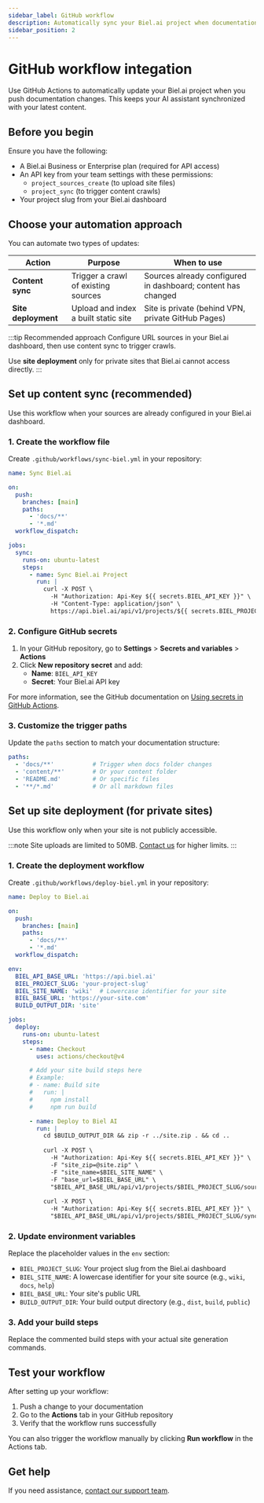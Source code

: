 ```yaml
---
sidebar_label: GitHub workflow
description: Automatically sync your Biel.ai project when documentation changes using GitHub Actions.
sidebar_position: 2
---
```


# GitHub workflow integation

Use GitHub Actions to automatically update your Biel.ai project when you push documentation changes. This keeps your AI assistant synchronized with your latest content.

## Before you begin

Ensure you have the following:

- A Biel.ai Business or Enterprise plan (required for API access)
- An API key from your team settings with these permissions:
  - `project_sources_create` (to upload site files)
  - `project_sync` (to trigger content crawls)
- Your project slug from your Biel.ai dashboard

## Choose your automation approach

You can automate two types of updates:

| Action | Purpose | When to use |
|--------|---------|-------------|
| **Content sync** | Trigger a crawl of existing sources | Sources already configured in dashboard; content has changed |
| **Site deployment** | Upload and index a built static site | Site is private (behind VPN, private GitHub Pages) |

:::tip Recommended approach
Configure URL sources in your Biel.ai dashboard, then use content sync to trigger crawls.

Use **site deployment** only for private sites that Biel.ai cannot access directly.
:::

## Set up content sync (recommended)

Use this workflow when your sources are already configured in your Biel.ai dashboard.

### 1. Create the workflow file

Create `.github/workflows/sync-biel.yml` in your repository:

```yaml
name: Sync Biel.ai

on:
  push:
    branches: [main]
    paths: 
      - 'docs/**'
      - '*.md'
  workflow_dispatch:

jobs:
  sync:
    runs-on: ubuntu-latest
    steps:
      - name: Sync Biel.ai Project
        run: |
          curl -X POST \
            -H "Authorization: Api-Key ${{ secrets.BIEL_API_KEY }}" \
            -H "Content-Type: application/json" \
            https://api.biel.ai/api/v1/projects/${{ secrets.BIEL_PROJECT_SLUG }}/sync/
```

### 2. Configure GitHub secrets

1. In your GitHub repository, go to **Settings** > **Secrets and variables** > **Actions**
2. Click **New repository secret** and add:
   - **Name**: `BIEL_API_KEY`
   - **Secret**: Your Biel.ai API key

For more information, see the GitHub documentation on [Using secrets in GitHub Actions](https://docs.github.com/actions/security-for-github-actions/security-guides/using-secrets-in-github-actions).

### 3. Customize the trigger paths

Update the `paths` section to match your documentation structure:

```yaml
paths: 
  - 'docs/**'           # Trigger when docs folder changes
  - 'content/**'        # Or your content folder
  - 'README.md'         # Or specific files
  - '**/*.md'           # Or all markdown files
```

## Set up site deployment (for private sites)

Use this workflow only when your site is not publicly accessible.

:::note
Site uploads are limited to 50MB. [Contact us](https://biel.ai/contact) for higher limits.
:::

### 1. Create the deployment workflow

Create `.github/workflows/deploy-biel.yml` in your repository:

```yaml
name: Deploy to Biel.ai

on:
  push:
    branches: [main]
    paths: 
      - 'docs/**'
      - '*.md'
  workflow_dispatch:

env:
  BIEL_API_BASE_URL: 'https://api.biel.ai'
  BIEL_PROJECT_SLUG: 'your-project-slug'
  BIEL_SITE_NAME: 'wiki'  # Lowercase identifier for your site
  BIEL_BASE_URL: 'https://your-site.com'
  BUILD_OUTPUT_DIR: 'site'

jobs:
  deploy:
    runs-on: ubuntu-latest
    steps:
      - name: Checkout
        uses: actions/checkout@v4

      # Add your site build steps here
      # Example:
      # - name: Build site
      #   run: |
      #     npm install
      #     npm run build

      - name: Deploy to Biel AI
        run: |
          cd $BUILD_OUTPUT_DIR && zip -r ../site.zip . && cd ..
          
          curl -X POST \
            -H "Authorization: Api-Key ${{ secrets.BIEL_API_KEY }}" \
            -F "site_zip=@site.zip" \
            -F "site_name=$BIEL_SITE_NAME" \
            -F "base_url=$BIEL_BASE_URL" \
            "$BIEL_API_BASE_URL/api/v1/projects/$BIEL_PROJECT_SLUG/sources/"
          
          curl -X POST \
            -H "Authorization: Api-Key ${{ secrets.BIEL_API_KEY }}" \
            "$BIEL_API_BASE_URL/api/v1/projects/$BIEL_PROJECT_SLUG/sync/"
```

### 2. Update environment variables

Replace the placeholder values in the `env` section:
- `BIEL_PROJECT_SLUG`: Your project slug from the Biel.ai dashboard
- `BIEL_SITE_NAME`: A lowercase identifier for your site source (e.g., `wiki`, `docs`, `help`)
- `BIEL_BASE_URL`: Your site's public URL
- `BUILD_OUTPUT_DIR`: Your build output directory (e.g., `dist`, `build`, `public`)

### 3. Add your build steps

Replace the commented build steps with your actual site generation commands.

## Test your workflow

After setting up your workflow:

1. Push a change to your documentation
2. Go to the **Actions** tab in your GitHub repository
3. Verify that the workflow runs successfully

You can also trigger the workflow manually by clicking **Run workflow** in the Actions tab.

## Get help

If you need assistance, [contact our support team](https://biel.ai/contact). 